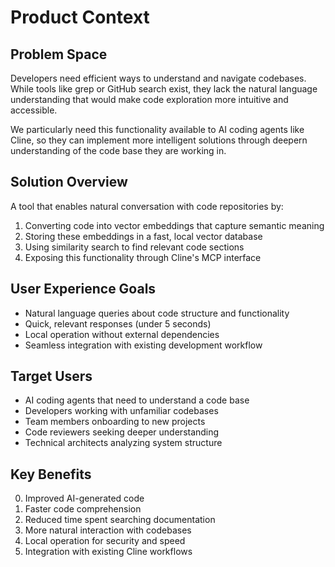 # Product Context

## Problem Space
Developers need efficient ways to understand and navigate codebases. While tools like grep or GitHub search exist, they lack the natural language understanding that would make code exploration more intuitive and accessible.

We particularly need this functionality available to AI coding agents like Cline, so they can 
implement more intelligent solutions through deepern understanding of the code base they are working in.

## Solution Overview
A tool that enables natural conversation with code repositories by:
1. Converting code into vector embeddings that capture semantic meaning
2. Storing these embeddings in a fast, local vector database
3. Using similarity search to find relevant code sections
4. Exposing this functionality through Cline's MCP interface

## User Experience Goals
- Natural language queries about code structure and functionality
- Quick, relevant responses (under 5 seconds)
- Local operation without external dependencies
- Seamless integration with existing development workflow

## Target Users
- AI coding agents that need to understand a code base
- Developers working with unfamiliar codebases
- Team members onboarding to new projects
- Code reviewers seeking deeper understanding
- Technical architects analyzing system structure

## Key Benefits
0. Improved AI-generated code
1. Faster code comprehension
2. Reduced time spent searching documentation
3. More natural interaction with codebases
4. Local operation for security and speed
5. Integration with existing Cline workflows
